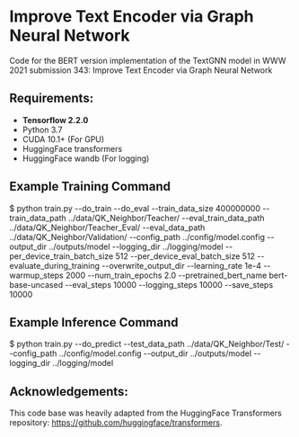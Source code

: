 # Improve Text Encoder via Graph Neural Network
Code for the BERT version implementation of the TextGNN model in WWW 2021 submission 343: Improve Text Encoder via Graph Neural Network


## Requirements: 
* **Tensorflow 2.2.0**
* Python 3.7
* CUDA 10.1+ (For GPU)
* HuggingFace transformers
* HuggingFace wandb (For logging)

## Example Training Command
$ python train.py --do_train --do_eval --train_data_size 400000000 --train_data_path ../data/QK_Neighbor/Teacher/ --eval_train_data_path ../data/QK_Neighbor/Teacher_Eval/ --eval_data_path ../data/QK_Neighbor/Validation/ --config_path ../config/model.config --output_dir ../outputs/model --logging_dir ../logging/model --per_device_train_batch_size 512 --per_device_eval_batch_size 512 --evaluate_during_training --overwrite_output_dir --learning_rate 1e-4 --warmup_steps 2000 --num_train_epochs 2.0 --pretrained_bert_name bert-base-uncased --eval_steps 10000 --logging_steps 10000 --save_steps 10000

## Example Inference Command
$ python train.py --do_predict --test_data_path ../data/QK_Neighbor/Test/ --config_path ../config/model.config --output_dir ../outputs/model --logging_dir ../logging/model

## Acknowledgements:
This code base was heavily adapted from the HuggingFace Transformers repository: https://github.com/huggingface/transformers.